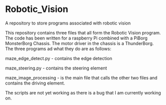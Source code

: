 # Robotic_Vision
A repository to store programs associated with robotic vision

This repository contains three files that all form the Robotic Vision program. The code has been written for a raspberry Pi
combined with a PiBorg MonsterBorg Chassis. 
The motor driver in the chassis is a ThunderBorg. 
The three programs ad what they do are as follows:

maze_edge_detect.py - contains the edge detection 

maze_steering.py - contains the steering element

maze_image_processing - is the main file that calls the other two files and contains the driving element.

The scripts are not yet working as there is a bug that I am currently working on.
